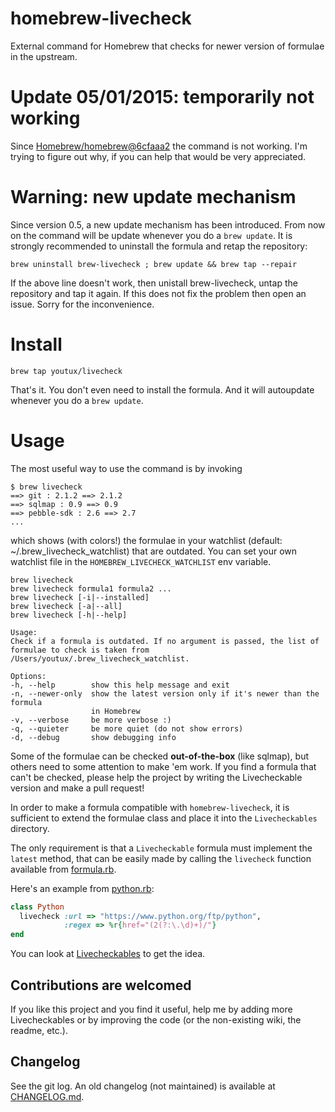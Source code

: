 homebrew-livecheck
==================
External command for Homebrew that checks for newer version of formulae in the upstream.

# Update 05/01/2015: temporarily not working
Since [Homebrew/homebrew@6cfaaa2](https://github.com/Homebrew/homebrew/commit/6cfaaa2) the command is not working. I'm trying to figure out why, if you can help that would be very appreciated.

# Warning: new update mechanism
Since version 0.5, a new update mechanism has been introduced. From now on the command will be update whenever you do a `brew update`. It is strongly recommended to uninstall the formula and retap the repository:

    brew uninstall brew-livecheck ; brew update && brew tap --repair

If the above line doesn't work, then unistall brew-livecheck, untap the repository and tap it again. If this does not fix the problem then open an issue. Sorry for the inconvenience.

# Install
    brew tap youtux/livecheck
That's it. You don't even need to install the formula. And it will autoupdate whenever you do a `brew update`.

# Usage
The most useful way to use the command is by invoking

    $ brew livecheck
    ==> git : 2.1.2 ==> 2.1.2
    ==> sqlmap : 0.9 ==> 0.9
    ==> pebble-sdk : 2.6 ==> 2.7
    ...
which shows (with colors!) the formulae in your watchlist (default: ~/.brew_livecheck_watchlist) that are outdated. You can set your own watchlist file in the `HOMEBREW_LIVECHECK_WATCHLIST` env variable.

```
brew livecheck
brew livecheck formula1 formula2 ...
brew livecheck [-i|--installed]
brew livecheck [-a|--all]
brew livecheck [-h|--help]

Usage:
Check if a formula is outdated. If no argument is passed, the list of
formulae to check is taken from /Users/youtux/.brew_livecheck_watchlist.

Options:
-h, --help        show this help message and exit
-n, --newer-only  show the latest version only if it's newer than the formula
                  in Homebrew
-v, --verbose     be more verbose :)
-q, --quieter     be more quiet (do not show errors)
-d, --debug       show debugging info
```

Some of the formulae can be checked **out-of-the-box** (like sqlmap), but others need to some attention to make 'em work. If you find a formula that can't be checked, please help the project by writing the Livecheckable version and make a pull request!

In order to make a formula compatible with `homebrew-livecheck`, it is sufficient to extend the formulae class and place it into the `Livecheckables` directory.

The only requirement is that a `Livecheckable` formula must implement the `latest` method, that can be easily made by calling the `livecheck` function available from [formula.rb](livecheck/extend/formula.rb).

Here's an example from [python.rb](Livecheckables/python.rb):
```ruby
class Python
  livecheck :url => "https://www.python.org/ftp/python",
            :regex => %r{href="(2(?:\.\d)+)/"}
end
```

You can look at [Livecheckables](Livecheckables/) to get the idea.

## Contributions are welcomed
If you like this project and you find it useful, help me by adding more Livecheckables or by improving the code (or the non-existing wiki, the readme, etc.).

## Changelog
See the git log. An old changelog (not maintained) is available at [CHANGELOG.md](CHANGELOG.md).
